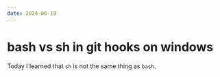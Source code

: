 ```yaml
---
date: 2024-06-19
---
```


# bash vs sh in git hooks on windows

Today I learned that `sh` is not the same thing as `bash`.
